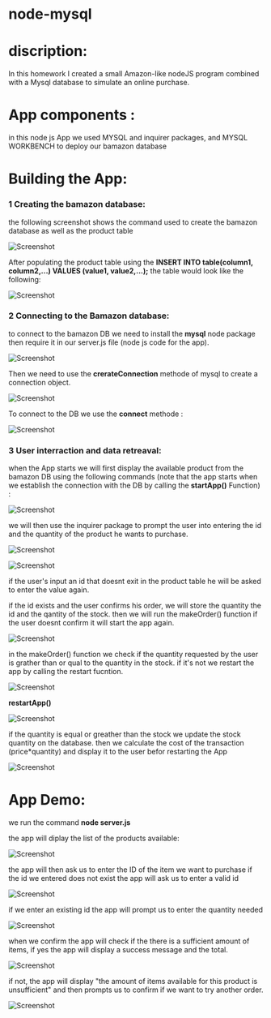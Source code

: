# node-mysql

# discription:
In this homework I created a small Amazon-like nodeJS program combined with a Mysql database to simulate an online purchase.

# App components :

in this node js App we used MYSQL and inquirer packages, and MYSQL WORKBENCH to deploy our bamazon database

# Building the App:

### 1 Creating the bamazon database:
the following screenshot shows the command used to create the bamazon database as well as the product table


![Screenshot](.\captures\CaptureDBcreation.png)

After populating the product table using the **INSERT INTO table(column1, column2,...) VALUES (value1, value2,...);** the table would look like the following:


![Screenshot](.\captures\CaptureProduct.png)


### 
### 2 Connecting to the Bamazon database:

to connect to the bamazon DB we need to install the **mysql** node package then require it in our server.js file (node js code for the app).

![Screenshot](.\captures\requiremysql.png)

Then we need to use the **crerateConnection** methode of mysql to create a connection object.

![Screenshot](.\captures\createconnection.png)

To connect to the DB we use the **connect** methode :

![Screenshot](.\captures\connect.png)

### 3 User interraction and data retreaval: 

when the App starts we will first display the available product from the bamazon DB using the following commands (note that the app starts when we establish the connection with the DB by calling the  **startApp()** Function) :

![Screenshot](captures/displayproduct.png)

we will then use the inquirer package to prompt the user into entering the id and the quantity of the product he wants to purchase.

![Screenshot](.\captures\inquirer.png)

![Screenshot](.\captures\inquirer1.png)

if the user's input an id that doesnt exit in the product table he will be asked to enter the value again.


if the id exists and the user confirms his order, we will store the quantity the id and the qantity of the stock. then we will run the makeOrder() function if the user doesnt confirm it will start the app again.

![Screenshot](.\captures\checkconfirm.png)

 
 in the makeOrder() function we check if the quantity requested by the user is grather than or qual to the quantity in the stock. if it's not we restart the app by calling the restart fucntion.

![Screenshot](.\captures\checkqty.png)

**restartApp()**

![Screenshot](.\captures\restart.png)


if the quantity is equal or greather than the stock we update the stock quantity on the database. then we calculate the cost of the transaction (price*quantity) and display it to the user befor restarting the App

![Screenshot](.\captures\confirmorder.png)

# App Demo:

we run the command **node server.js**

the app will diplay the list of the products available:


![Screenshot](.\captures\displayitems.png)

the app will then ask us to enter the ID of the item we want to purchase
if the id we entered does not exist the app will ask us to enter a valid id

![Screenshot](.\captures\idnotexistant.png)

if we enter an existing id the app will prompt us to enter the quantity needed 

![Screenshot](.\captures\idexists.png)

when we confirm the app will check if the there is a sufficient amount of items, if yes the app will display a success message and the total.

![Screenshot](.\captures\success.png)

if not, the app will display "the amount of items available for this product is unsufficient" and then prompts us to confirm if we want to try another order.

![Screenshot](.\captures\notsufficient.png)